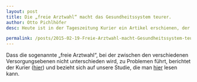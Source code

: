 ```yaml
---
layout: post
title: Die „freie Arztwahl“ macht das Gesundheitssystem teurer.
author: Otto Pichlhöfer
desc: Heute ist in der Tageszeitung Kurier ein Artikel erschienen, der auch unsere Arbeit Bezug nimmt.

permalink: /posts/2015-02-19-Freie-Arztwahl-macht-Gesundheitssystem-teurer.html
---
```

Dass die sogenannte „freie Arztwahl“, bei der zwischen den verschiedenen Versorgungsebenen nicht unterschieden wird, zu Problemen führt, berichtet der Kurier ([hier](http://kurier.at/lebensart/gesundheit/studie-ungelenkte-patienten-machen-gesundheitssystem-teurer/115.144.793)) und bezieht sich auf unsere Studie, die man [hier](https://www.researchgate.net/publication/268794575_Unregulated_access_to_health-care_services_is_associated_with_overutilization-lessons_from_Austria) lesen kann.
